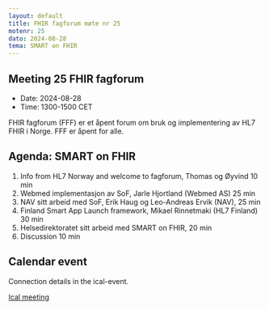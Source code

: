 ```yaml
---
layout: default
title: FHIR fagforum møte nr 25
motenr: 25
dato: 2024-08-28
tema: SMART on FHIR
---
```


## Meeting 25 FHIR fagforum

* Date: 2024-08-28  
* Time: 1300-1500 CET

FHIR fagforum (FFF) er et åpent forum om bruk og implementering av HL7 FHIR i Norge. FFF er åpent for alle.

## Agenda: SMART on FHIR

1. Info from HL7 Norway and welcome to fagforum, Thomas og Øyvind 10 min
1. Webmed implementasjon av SoF, Jarle Hjortland (Webmed AS) 25 min
1. NAV sitt arbeid med SoF, Erik Haug og Leo-Andreas Ervik (NAV), 25 min
1. Finland Smart App Launch framework, Mikael Rinnetmaki (HL7 Finland) 30 min
1. Helsedirektoratet sitt arbeid med SMART on FHIR, 20 min
1. Discussion 10 min

## Calendar event

Connection details in the ical-event.

[Ical meeting](ical/FHIR%20fagforum%20%2325.ics)
